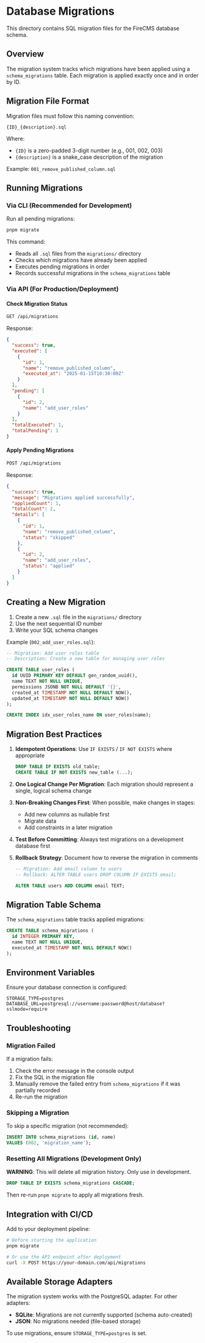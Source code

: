 # Database Migrations

This directory contains SQL migration files for the FireCMS database schema.

## Overview

The migration system tracks which migrations have been applied using a `schema_migrations` table. Each migration is applied exactly once and in order by ID.

## Migration File Format

Migration files must follow this naming convention:

```
{ID}_{description}.sql
```

Where:
- `{ID}` is a zero-padded 3-digit number (e.g., 001, 002, 003)
- `{description}` is a snake_case description of the migration

Example: `001_remove_published_column.sql`

## Running Migrations

### Via CLI (Recommended for Development)

Run all pending migrations:

```bash
pnpm migrate
```

This command:
- Reads all `.sql` files from the `migrations/` directory
- Checks which migrations have already been applied
- Executes pending migrations in order
- Records successful migrations in the `schema_migrations` table

### Via API (For Production/Deployment)

#### Check Migration Status

```bash
GET /api/migrations
```

Response:
```json
{
  "success": true,
  "executed": [
    {
      "id": 1,
      "name": "remove_published_column",
      "executed_at": "2025-01-15T10:30:00Z"
    }
  ],
  "pending": [
    {
      "id": 2,
      "name": "add_user_roles"
    }
  ],
  "totalExecuted": 1,
  "totalPending": 1
}
```

#### Apply Pending Migrations

```bash
POST /api/migrations
```

Response:
```json
{
  "success": true,
  "message": "Migrations applied successfully",
  "appliedCount": 1,
  "totalCount": 2,
  "details": [
    {
      "id": 1,
      "name": "remove_published_column",
      "status": "skipped"
    },
    {
      "id": 2,
      "name": "add_user_roles",
      "status": "applied"
    }
  ]
}
```

## Creating a New Migration

1. Create a new `.sql` file in the `migrations/` directory
2. Use the next sequential ID number
3. Write your SQL schema changes

Example (`002_add_user_roles.sql`):

```sql
-- Migration: Add user roles table
-- Description: Create a new table for managing user roles

CREATE TABLE user_roles (
  id UUID PRIMARY KEY DEFAULT gen_random_uuid(),
  name TEXT NOT NULL UNIQUE,
  permissions JSONB NOT NULL DEFAULT '{}',
  created_at TIMESTAMP NOT NULL DEFAULT NOW(),
  updated_at TIMESTAMP NOT NULL DEFAULT NOW()
);

CREATE INDEX idx_user_roles_name ON user_roles(name);
```

## Migration Best Practices

1. **Idempotent Operations**: Use `IF EXISTS` / `IF NOT EXISTS` where appropriate
   ```sql
   DROP TABLE IF EXISTS old_table;
   CREATE TABLE IF NOT EXISTS new_table (...);
   ```

2. **One Logical Change Per Migration**: Each migration should represent a single, logical schema change

3. **Non-Breaking Changes First**: When possible, make changes in stages:
   - Add new columns as nullable first
   - Migrate data
   - Add constraints in a later migration

4. **Test Before Committing**: Always test migrations on a development database first

5. **Rollback Strategy**: Document how to reverse the migration in comments
   ```sql
   -- Migration: Add email column to users
   -- Rollback: ALTER TABLE users DROP COLUMN IF EXISTS email;

   ALTER TABLE users ADD COLUMN email TEXT;
   ```

## Migration Table Schema

The `schema_migrations` table tracks applied migrations:

```sql
CREATE TABLE schema_migrations (
  id INTEGER PRIMARY KEY,
  name TEXT NOT NULL UNIQUE,
  executed_at TIMESTAMP NOT NULL DEFAULT NOW()
);
```

## Environment Variables

Ensure your database connection is configured:

```env
STORAGE_TYPE=postgres
DATABASE_URL=postgresql://username:password@host/database?sslmode=require
```

## Troubleshooting

### Migration Failed

If a migration fails:

1. Check the error message in the console output
2. Fix the SQL in the migration file
3. Manually remove the failed entry from `schema_migrations` if it was partially recorded
4. Re-run the migration

### Skipping a Migration

To skip a specific migration (not recommended):

```sql
INSERT INTO schema_migrations (id, name)
VALUES (002, 'migration_name');
```

### Resetting All Migrations (Development Only)

**WARNING**: This will delete all migration history. Only use in development.

```sql
DROP TABLE IF EXISTS schema_migrations CASCADE;
```

Then re-run `pnpm migrate` to apply all migrations fresh.

## Integration with CI/CD

Add to your deployment pipeline:

```bash
# Before starting the application
pnpm migrate

# Or use the API endpoint after deployment
curl -X POST https://your-domain.com/api/migrations
```

## Available Storage Adapters

The migration system works with the PostgreSQL adapter. For other adapters:

- **SQLite**: Migrations are not currently supported (schema auto-created)
- **JSON**: No migrations needed (file-based storage)

To use migrations, ensure `STORAGE_TYPE=postgres` is set.

